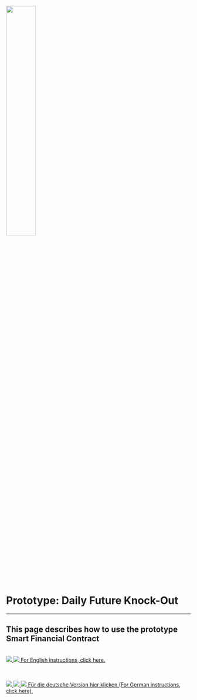 <a name="sfc"></a>
<img src="https://raw.githubusercontent.com/smart-financial-contracts/smart-financial-contracts.github.io/master/ws_logo.png" width="40%" height="40%">

# Prototype: Daily Future Knock-Out
---
## This page describes how to use the prototype Smart Financial Contract

<br>
<a href="https://github.com/smart-financial-contracts/smart-financial-contracts.github.io/blob/master/index_en.md#sfc" target="_blank">
<img src="https://raw.githubusercontent.com/smart-financial-contracts/smart-financial-contracts.github.io/master/images/usa.png">  <img src="https://raw.githubusercontent.com/smart-financial-contracts/smart-financial-contracts.github.io/master/images/uk.png">  For English instructions, click here.</a>

<br><br>
<a href="https://github.com/smart-financial-contracts/smart-financial-contracts.github.io/blob/master/index_ger.md#sfc" target="_blank">
<img src="https://raw.githubusercontent.com/smart-financial-contracts/smart-financial-contracts.github.io/master/images/germany.png">  <img src="https://raw.githubusercontent.com/smart-financial-contracts/smart-financial-contracts.github.io/master/images/austria.png">  <img src="https://raw.githubusercontent.com/smart-financial-contracts/smart-financial-contracts.github.io/master/images/switzerland.png">  Für die deutsche Version hier klicken (For German instructions, click here).</a>

